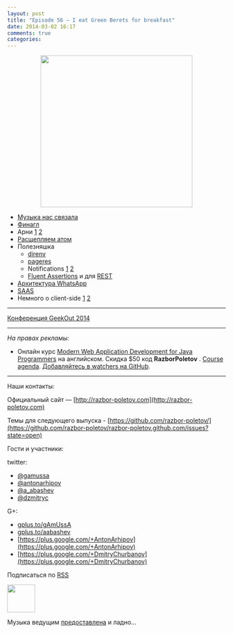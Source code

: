 ```yaml
---
layout: post
title: "Episode 56 — I eat Green Berets for breakfast"
date: 2014-03-02 16:17
comments: true
categories: 
---
```


<div class="separator" style="clear: both; text-align: center;">
<a href="http://razbor-poletov.com/images/razbor_56_text.jpg" imageanchor="1" style="margin-left: 1em; margin-right: 1em;"><img border="0" height="350" src="http://razbor-poletov.com/images/razbor_56_text.jpg" width="350" /></a>
</div>

* [Музыка нас связала](http://thenextweb.com/lifehacks/2014/02/10/listen-work-music-brain/)
* [Финагл](https://blog.twitter.com/2014/netty-at-twitter-with-finagle)
* Арни [1](https://gist.github.com/georg/9224355) [2](http://www.youtube.com/watch?v=pDxn0Xfqkgw)
* [Раcщепляем атом](http://thenextweb.com/apps/2014/02/26/github-releases-text-editor-coders-named-atom/)
* Полезняшка
	* [direnv](http://direnv.net/)
	* [pageres](https://github.com/sindresorhus/pageres)
	* Notifications [1](https://github.com/alloy/terminal-notifier) [2](https://github.com/rombert/desktop-maven-notifier)
	* [Fluent Assertions](http://www.jworks.nl/2014/02/26/quick-introduction-assertj/) и для [REST](https://code.google.com/p/rest-assured/)
* [Архитектура WhatsApp](http://highscalability.com/blog/2014/2/26/the-whatsapp-architecture-facebook-bought-for-19-billion.html
)
* [SAAS](http://www.computerra.ru/94810/94810/)
* Немного о client-side [1](https://sourcegraph.com/blog/switching-from-angularjs-to-server-side-html) [2](http://vsavkin.github.io/chat-dart/node_vs_dart/node_vs_dart.html)


---
[Конференция GeekOut 2014](http://2014.geekout.ee/)

---

_На правах рекламы:_

* Онлайн курс [Modern Web Application Development for Java Programmers](http://www.eventbrite.com/e/modern-web-application-development-for-java-programmers-march-2014-tickets-10538467841) на английском. Скидка $50 код **RazborPoletov** . [Course agenda](https://github.com/yfain/WebDevForJavaProgrammers). [Добавляйтесь в watchers на GitHub](https://github.com/yfain/WebDevForJavaProgrammers/watchers).

---

Наши контакты:

Официальный сайт — [http://razbor-poletov.com](http://razbor-poletov.com)

Темы для следующего выпуска - [https://github.com/razbor-poletov/](https://github.com/razbor-poletov/razbor-poletov.github.com/issues?state=open)

Гости и участники:

twitter: 

 * [@gamussa](https://twitter.com/#!/gamussa)
 * [@antonarhipov](https://twitter.com/#!/antonarhipov)
 * [@a_abashev](https://twitter.com/#!/a_abashev)
 * [@dzmitryc ](https://twitter.com/#!/dzmitryc)

G+:

 * [gplus.to/gAmUssA](http://gplus.to/gAmUssA) 
 * [gplus.to/aabashev](http://gplus.to/aabashev) 
 * [https://plus.google.com/+AntonArhipov](https://plus.google.com/+AntonArhipov) 
 * [https://plus.google.com/+DmitryChurbanov](https://plus.google.com/+DmitryChurbanov) 

<!-- player goes here-->

<audio preload="none">
   <source src="http://traffic.libsyn.com/razborpoletov/razbor_56.mp3" type="audio/mp3" />
   Your browser does not support the audio tag.
</audio>

Подписаться по [RSS](http://feeds.feedburner.com/razbor-podcast)

<!-- episode file link goes here-->
<a href="http://traffic.libsyn.com/razborpoletov/razbor_56.mp3" imageanchor="1" style="clear: left; margin-bottom: 1em; margin-left: auto; margin-right: 2em;"><img border="0" height="64" src="http://2.bp.blogspot.com/-qkfh8Q--dks/T0gixAMzuII/AAAAAAAAHD0/O5LbF3vvBNQ/s200/1330127522_mp3.png" width="64" /></a>

Музыка ведущим [предоставлена](http://www.audiobank.fm/single-music/27/111/More-And-Less/) и ладно...